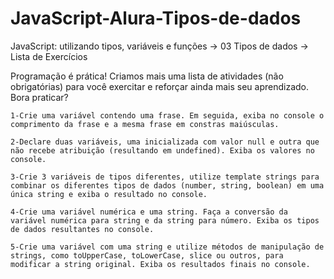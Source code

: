 # JavaScript-Alura-Tipos-de-dados
JavaScript: utilizando tipos, variáveis e funções -> 03 Tipos de dados -> Lista de Exercícios

Programação é prática! Criamos mais uma lista de atividades (não obrigatórias) para você exercitar e reforçar ainda mais seu aprendizado. Bora praticar?

    1-Crie uma variável contendo uma frase. Em seguida, exiba no console o comprimento da frase e a mesma frase em constras maiúsculas.

    2-Declare duas variáveis, uma inicializada com valor null e outra que não recebe atribuição (resultando em undefined). Exiba os valores no console.

    3-Crie 3 variáveis de tipos diferentes, utilize template strings para combinar os diferentes tipos de dados (number, string, boolean) em uma única string e exiba o resultado no console.

    4-Crie uma variável numérica e uma string. Faça a conversão da variável numérica para string e da string para número. Exiba os tipos de dados resultantes no console.

    5-Crie uma variável com uma string e utilize métodos de manipulação de strings, como toUpperCase, toLowerCase, slice ou outros, para modificar a string original. Exiba os resultados finais no console.
